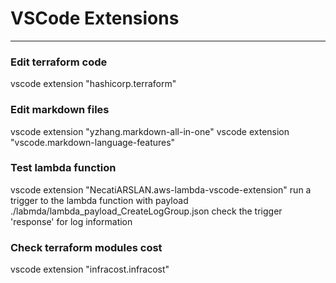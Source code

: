 # VSCode Extensions

---

### Edit terraform code

vscode extension "hashicorp.terraform"

### Edit markdown files

vscode extension "yzhang.markdown-all-in-one"
vscode extension "vscode.markdown-language-features"

### Test lambda function

vscode extension "NecatiARSLAN.aws-lambda-vscode-extension"
run a trigger to the lambda function with payload ./labmda/lambda_payload_CreateLogGroup.json
check the trigger 'response' for log information

### Check terraform modules cost

vscode extension "infracost.infracost"
